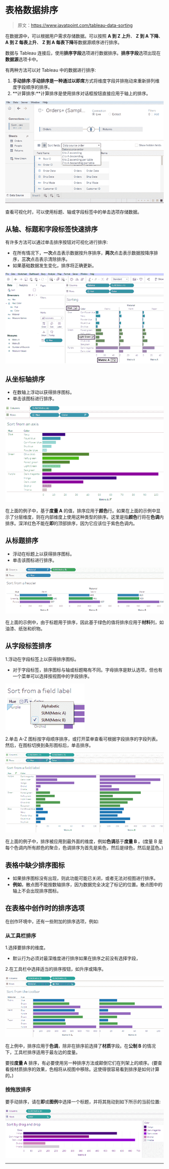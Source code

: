 # 表格数据排序

> 原文：<https://www.javatpoint.com/tableau-data-sorting>

在数据源中，可以根据用户需求存储数据。可以按照 **A 到 Z 上升**、 **Z 到 A 下降**、 **A 到 Z 每表上升**、 **Z 到 A 每表下降**等数据源顺序进行排序。

数据与 Tableau 连接后，使用**排序字段**选项进行数据排序。**排序字段**选项出现在**数据源**选项卡中。

有两种方法可以对 Tableau 中的数据进行排序:

1.  **手动排序:**手动排序是一种通过以**即席**方式将维度字段并排拖动来重新排列维度字段顺序的排序。
2.  **计算排序:**计算排序是使用排序对话框按钮直接应用于轴上的排序。

![Tableau Data Sorting](img/fb0f7ed7af94a7c87b159948e7ec9791.png)

查看可视化时，可以使用标题、轴或字段标签中的单击选项存储数据。

## 从轴、标题和字段标签快速排序

有许多方法可以通过单击排序按钮对可视化进行排序:

*   在所有情况下，**一次**点击表示数据按升序排序，**两次**点击表示数据按降序排序，**三次**点击表示清除排序。
*   如果基础数据发生变化，排序将正确更新。

![Tableau Data Sorting](img/3c61fed8348d1c037b9cffd5468721de.png)

## 从坐标轴排序

*   在数轴上浮动以获得排序图标。
*   单击该图标进行排序。

![Tableau Data Sorting](img/8a84c931d3c9f6e669e5eef31286342f.png)

在上面的例子中，基于**度量 A** 的值，排序应用于**颜色**行。如果在上面的示例中显示了分层维度，则在内部维度上使用这种类型的排序。这里是指**颜色**行将在**色调**内排序。深洋红色不能在**即**的顶部排序，因为它应该位于紫色色调内。

## 从标题排序

*   浮动在标题上以获得排序图标。
*   单击该图标进行排序。

![Tableau Data Sorting](img/b1bfd53fc83900e6076dc23cb747f0dd.png)

在上面的示例中，由于标题用于排序，因此基于绿色的值将排序应用于**材料**列，如油漆、纸张和织物。

## 从字段标签排序

1.浮动在字段标签上以获得排序图标。

*   对于字段标签，排序图标与轴或标题略有不同。字母排序是默认选项，但也有一个菜单可以选择按视图中的字段排序。

![Tableau Data Sorting](img/4905538e8f58fffda74b236a8c153b2f.png)

2.单击 A-Z 图标按字母顺序排序，或打开菜单查看可根据字段排序的字段列表。然后，在图标切换到条形图标后，单击排序。

![Tableau Data Sorting](img/821cba2d16c10ccd11c6b7c2bad3725a.png)

在上面的例子中，排序被应用到最外面的维度，例如**色调**基于**度量 B** 。(度量 B 是每个色调内所有颜色的聚合，色调排序为首先是紫色，然后是绿色，然后是蓝色。)

## 表格中缺少排序图标

*   如果排序图标没有出现，则此功能可能已关闭，或者无法对视图进行排序。
*   **例如**，散点图不能按数轴排序，因为数据完全决定了标记的位置。散点图中的轴上不会出现排序图标。

## 在表格中创作时的排序选项

在创作环境中，还有一些附加的排序选项，例如:

### 从工具栏排序

1.选择要排序的维度。

*   默认行为必须对最深维度进行排序如果在排序之前没有选择字段，

2.在工具栏中选择适当的排序按钮，如升序或降序。

![Tableau Data Sorting](img/f58ba00bed2b6f718d4a61973ae614c3.png)

在上例中，排序应用于**色调**，除非在排序前选择了**材质**字段。在**公制 B** 的情况下，工具栏排序适用于最左边的度量。

要按**度量 A** 排序，有必要使用另一种排序方法或颠倒它们在列架上的顺序。(要查看按材质排序的效果，色相将从视图中移除。这使得很容易看到排序是如何计算的。)

### 按拖放排序

要手动排序，请在**即**或**图例**中选择一个标题，并将其拖动到如下所示的当前位置:

![Tableau Data Sorting](img/746e4dbaab401a181bedce325b63bb7d.png)

* * *